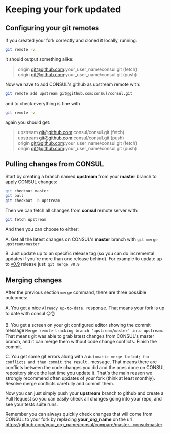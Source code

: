 # Keeping your fork updated

## Configuring your git remotes

If you created your fork correctly and cloned it locally, running:
```bash
git remote -v
```

it should output something alike:

> origin  git@github.com:your_user_name/consul.git (fetch)<br/>
> origin  git@github.com:your_user_name/consul.git (push)

Now we have to add CONSUL's github as upstream remote with:

```bash
git remote add upstream git@github.com:consul/consul.git
```

and to check everything is fine with

```bash
git remote -v
```

again you should get:

> upstream  git@github.com:consul/consul.git (fetch)<br/>
> upstream  git@github.com:consul/consul.git (push)<br/>
> origin  git@github.com:your_user_name/consul.git (fetch)<br/>
> origin  git@github.com:your_user_name/consul.git (push)

## Pulling changes from CONSUL

Start by creating a branch named **upstream** from your **master** branch to apply CONSUL changes:

```bash
git checkout master
git pull
git checkout -b upstream
```

Then we can fetch all changes from **consul** remote server with:
```bash
git fetch upstream
```

And then you can choose to either:

A. Get all the latest changes on CONSUL's **master** branch with `git merge upstream/master`

B. Just update up to an specific release tag (so you can do incremental updates if you're more than one release behind). For example to update up to [v0.9](https://github.com/consul/consul/releases/tag/v0.9) release just: `git merge v0.9`

## Merging changes

After the previous section `merge` command, there are three possible outcomes:

A. You get a nice `Already up-to-date.` response. That means your fork is up to date with consul 😊👌

B. You get a screen on your git configured editor showing the commit message `Merge remote-tracking branch 'upstream/master' into upstream`. That means git was able to grab latest changes from CONSUL's master branch, and it can merge them without code change conflicts. Finish the commit.

C. You get some git errors along with a `Automatic merge failed; fix conflicts and then commit the result.` message. That means there are conflicts between the code changes you did and the ones done on CONSUL repository since the last time you update it. That's the main reason we strongly recommend often updates of your fork (think at least monthly). Resolve merge conflicts carefully and commit them.

Now you can just simply push your **upstream** branch to github and create a Pull Request so you can easily check all changes going into your repo, and see your tests suite runs.

Remember you can always quickly check changes that will come from CONSUL to your fork by replacing **your_org_name** on the url: https://github.com/your_org_name/consul/compare/master...consul:master
